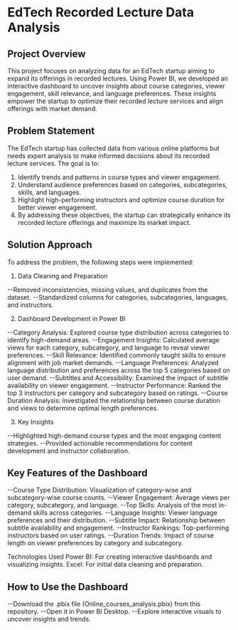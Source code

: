 # EdTech Recorded Lecture Data Analysis

## Project Overview
This project focuses on analyzing data for an EdTech startup aiming to expand its offerings in recorded lectures. Using Power BI, we developed an interactive dashboard 
to uncover insights about course categories, viewer engagement, skill relevance, and language preferences. These insights empower the startup to optimize their recorded 
lecture services and align offerings with market demand.

## Problem Statement 
The EdTech startup has collected data from various online platforms but needs expert analysis to make informed decisions about its recorded lecture services. The goal is to:

1. Identify trends and patterns in course types and viewer engagement.
2. Understand audience preferences based on categories, subcategories, skills, and languages.
3. Highlight high-performing instructors and optimize course duration for better viewer engagement.
4. By addressing these objectives, the startup can strategically enhance its recorded lecture offerings and maximize its market impact.

## Solution Approach
To address the problem, the following steps were implemented:

1. Data Cleaning and Preparation

--Removed inconsistencies, missing values, and duplicates from the dataset.
--Standardized columns for categories, subcategories, languages, and instructors.

2. Dashboard Development in Power BI

--Category Analysis: Explored course type distribution across categories to identify high-demand areas.
--Engagement Insights: Calculated average views for each category, subcategory, and language to reveal viewer preferences.
--Skill Relevance: Identified commonly taught skills to ensure alignment with job market demands.
--Language Preferences: Analyzed language distribution and preferences across the top 5 categories based on user demand.
--Subtitles and Accessibility: Examined the impact of subtitle availability on viewer engagement.
--Instructor Performance: Ranked the top 3 instructors per category and subcategory based on ratings.
--Course Duration Analysis: Investigated the relationship between course duration and views to determine optimal length preferences.

3. Key Insights

--Highlighted high-demand course types and the most engaging content strategies.
--Provided actionable recommendations for content development and instructor collaboration.

## Key Features of the Dashboard
--Course Type Distribution: Visualization of category-wise and subcategory-wise course counts.
--Viewer Engagement: Average views per category, subcategory, and language.
--Top Skills: Analysis of the most in-demand skills across categories.
--Language Insights: Viewer language preferences and their distribution.
--Subtitle Impact: Relationship between subtitle availability and engagement.
--Instructor Rankings: Top-performing instructors based on user ratings.
--Duration Trends: Impact of course length on viewer preferences by category and subcategory.

Technologies Used
Power BI: For creating interactive dashboards and visualizing insights.
Excel: For initial data cleaning and preparation.

## How to Use the Dashboard
--Download the .pbix file (Online_courses_analysis.pbix) from this repository.
--Open it in Power BI Desktop.
--Explore interactive visuals to uncover insights and trends.
